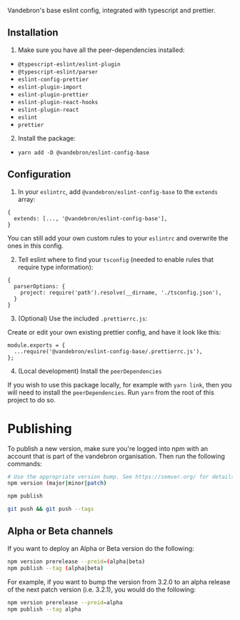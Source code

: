 Vandebron's base eslint config, integrated with typescript and prettier.

## Installation

1. Make sure you have all the peer-dependencies installed:

- `@typescript-eslint/eslint-plugin`
- `@typescript-eslint/parser`
- `eslint-config-prettier`
- `eslint-plugin-import`
- `eslint-plugin-prettier`
- `eslint-plugin-react-hooks`
- `eslint-plugin-react`
- `eslint`
- `prettier`

2. Install the package:

- `yarn add -D @vandebron/eslint-config-base`

## Configuration

1. In your `eslintrc`, add `@vandebron/eslint-config-base` to the `extends` array:

```
{
  extends: [..., '@vandebron/eslint-config-base'],
}
```

You can still add your own custom rules to your `eslintrc` and overwrite the ones in this config.

2. Tell eslint where to find your `tsconfig` (needed to enable rules that require type information):

```
{
  parserOptions: {
    project: require('path').resolve(__dirname, './tsconfig.json'),
  }
}
```

3. (Optional) Use the included `.prettierrc.js`:

Create or edit your own existing prettier config, and have it look like this:

```
module.exports = {
  ...require('@vandebron/eslint-config-base/.prettierrc.js'),
};
```

4. (Local development) Install the `peerDependencies`

If you wish to use this package locally, for example with `yarn link`, then you will need to install the `peerDependencies`.
Run `yarn` from the root of this project to do so.

# Publishing

To publish a new version, make sure you're logged into npm with an account that is part of the vandebron organisation.
Then run the following commands:

```sh
# Use the appropriate version bump. See https://semver.org/ for details
npm version (major|minor|patch)

npm publish

git push && git push --tags
```

## Alpha or Beta channels

If you want to deploy an Alpha or Beta version do the following:


```sh
npm version prerelease --preid=(alpha|beta)
npm publish --tag (alpha|beta)
```

For example, if you want to bump the version from 3.2.0 to an alpha release of the next patch version (i.e. 3.2.1), you would do the following:

```sh
npm version prerelease --preid=alpha
npm publish --tag alpha
```
